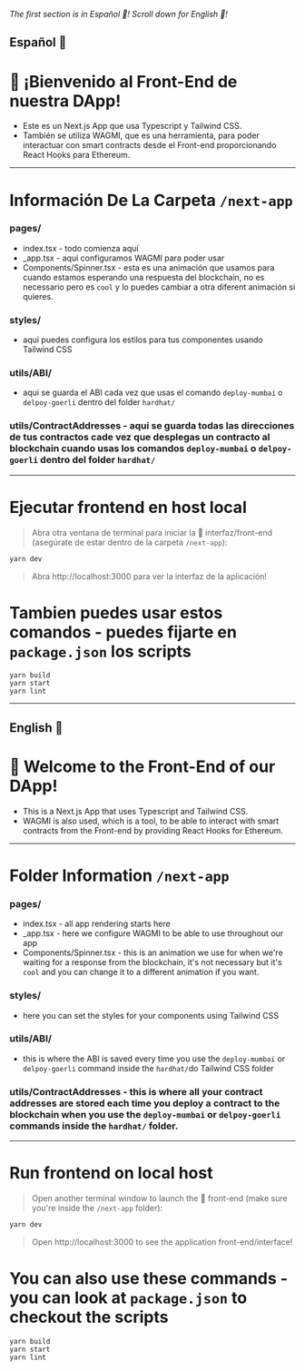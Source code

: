 *The first section is in Español 🌈! Scroll down for English 🌈!*
## Español 🌈
# 👋 ¡Bienvenido al Front-End de nuestra DApp!
* Este es un Next.js App que usa Typescript y Tailwind CSS.
* También se utiliza WAGMI, que es una herramienta, para poder interactuar con smart contracts desde el Front-end proporcionando React Hooks para Ethereum.
---
# Información De La Carpeta `/next-app`
### pages/
* index.tsx - todo comienza aquí
* _app.tsx - aqui configuramos WAGMI para poder usar 
* Components/Spinner.tsx - esta es una animación que usamos para cuando estamos esperando una respuesta del blockchain, no es necessario pero es `cool` y lo puedes cambiar a otra diferent animación si quieres. 
### styles/
* aqui puedes configura los estilos para tus componentes usando Tailwind CSS
### utils/ABI/
* aqui se guarda el ABI cada vez que usas el comando `deploy-mumbai` o `delpoy-goerli` dentro del folder `hardhat/`
### utils/ContractAddresses - aqui se guarda todas las direcciones de tus contractos cade vez que desplegas un contracto al blockchain cuando usas los comandos `deploy-mumbai` o `delpoy-goerli` dentro del folder `hardhat/`
---
# Ejecutar frontend en host local
> Abra otra ventana de terminal para iniciar la 📱 interfaz/front-end (asegúrate de estar dentro de la carpeta `/next-app`):

```bash
yarn dev
```

> Abra http://localhost:3000 para ver la interfaz de la aplicación!

# Tambien puedes usar estos comandos - puedes fijarte en `package.json` los scripts
```
yarn build
yarn start
yarn lint 
```
---

## English 🌈
# 👋 Welcome to the Front-End of our DApp!
* This is a Next.js App that uses Typescript and Tailwind CSS.
* WAGMI is also used, which is a tool, to be able to interact with smart contracts from the Front-end by providing React Hooks for Ethereum.

---
# Folder Information `/next-app`
### pages/
* index.tsx - all app rendering starts here
* _app.tsx - here we configure WAGMI to be able to use throughout our app
* Components/Spinner.tsx - this is an animation we use for when we're waiting for a response from the blockchain, it's not necessary but it's `cool` and you can change it to a different animation if you want.
### styles/
* here you can set the styles for your components using Tailwind CSS
### utils/ABI/
* this is where the ABI is saved every time you use the `deploy-mumbai` or `delpoy-goerli` command inside the `hardhat/`do Tailwind CSS folder
### utils/ContractAddresses - this is where all your contract addresses are stored each time you deploy a contract to the blockchain when you use the `deploy-mumbai` or `delpoy-goerli` commands inside the `hardhat/` folder.
---
# Run frontend on local host
> Open another terminal window to launch the 📱 front-end (make sure you're inside the `/next-app` folder):

```bash
yarn dev
```

> Open http://localhost:3000 to see the application front-end/interface!

# You can also use these commands - you can look at `package.json` to checkout the scripts
```
yarn build
yarn start
yarn lint 
```
